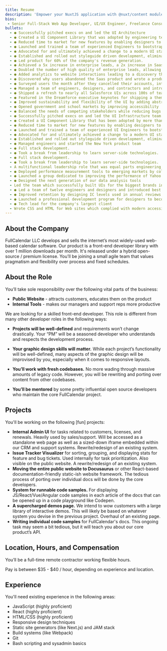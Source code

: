 ```yaml
---
title: Resume
description: 'Empower your NuxtJS application with @nuxt/content module: write in a content/ directory and fetch your Markdown, JSON, YAML and CSV files through a MongoDB like API, acting as a Git-based Headless CMS.'
bios:
 - Senior Full-Stack Web App Developer, UI/UX Engineer, Freelance Consultant & Entrepreneur
bullets:
  - ● Successfully pitched execs on and led the UI Architecture
  - ● Created a UI Component Library that was adopted by engineering teams
  - ● Reduced time to market for new features by enabling designers to deliver ready-to-ship prototypes
  - ● Launched and trained a team of experienced Engineers to bootstrap new UI projects
  - ● Advocated for and ultimately achieved a change to a modern UI stack and tooling
  - ● Established and rolled out styleguide driven development, eliminating costly UI bugs
  - ● Led product for 60% of the company's revenue generation.
  - ● Achieved a 5x increase in enterprise leads, a 2x increase in Saas signups, and doubled the rate at which users sign up for free accounts via optimizations to the marketing pages and funnel
  - ● Doubled the number of high quality of enterprise leads, allowing our sales team to scale
  - ● Added analytics to website interactions leading to a discovery that users were unable to quickly complete primary tasks and were wandering
  - ● Discovered why users abandoned the Saas product and wrote a product plan to address those opportunities
  - ● Surveyed users the month after they cancelled their accounts, interviewed potential customers who chose another product, and paired with the support team
  - ● Managed a team of engineers, designers, and contractors and introduced agile methodologies, including retrospectives, planning meetings, and incremental  deliverables leading to 2 orders of magnitude improvement in team velocity
  - ● Shipped a refresh to nearly all Salesforce UIs across 100s of teams
  - ● Featured in the Dreamforce executive keynotes for shipping a theming feature
  - ● Improved sustainability and flexibility of the UI by adding abstracted color palettes
  - ● Opened government and school markets by improving accessibility
  - ● Balanced the needs of competing stakeholders while reducing bugs shipped to production
  - ● Successfully pitched execs on and led the UI Infrastructure team
  - ● Created a UI Component Library that has been adopted by more than 20 teams
  - ● Reduced time to market for new features by enabling designers to deliver ready-to-ship prototypes
  - ● Launched and trained a team of experienced UI Engineers to bootstrap new UI projects
  - ● Advocated for and ultimately achieved a change to a modern UI stack and tooling
  - ● Established and rolled out styleguide driven development, eliminating costly UI bugs
  - ● Managed engineers and started the New York product team
  - ● Full stack development.
  - ● Took a break from leadership to learn server-side technologies.
  - ● Full stack development.
  - ● Took a break from leadership to learn server-side technologies.
  - A multifunctional leadership role that was equal parts engineering, research, project management, and evangelism.
  - ● Deployed performance measurement tools to emerging markets by collaborating closely with local teams. The project was completed more than 12 months ahead of schedule
  - ● Launched a group dedicated to improving the performance of Yahoo! Products, which grew to 30 people
  - ● Designed the next generation of our data analysis tools
  - Led the team which successfully built UIs for the biggest brands in Europe including SFR, Club Med, Renault, Orange, FNAC, and Eurorail.
  - ● Led a team of twelve engineers and designers and introduced best practices like version control, open source, and formal bug tracking
  - ● Improved retention by designing IC levels used in annual reviews and compensation decisions
  - ● Launched a professional development program for designers to become web developers allowing the company to take on more clients
  - ● Tech lead for the company's largest client
  - Wrote CSS and HTML for Web sites which complied with modern accessibility laws. Design, code, review, and testing. Performed accessibility testing that led to a WAI-AAA rating as well as Section 508 compliance.
---
```


## About the Company

FullCalendar LLC develops and sells the internet’s most widely-used web-based calendar software. Our product is a front-end developer library with over 1 million downloads per month. It's released under a hybrid open-source / premium license. You’ll be joining a small agile team that values pragmatism and flexibility over process and fixed schedules.

## About the Role

You’ll take sole responsibility over the following vital parts of the business:

- **Public Website** - attracts customers, educates them on the product
- **Internal Tools** - makes our managers and support reps more productive

We are looking for a skilled front-end developer. This role is different from many other developer roles in the following ways:

- **Projects will be well-defined** and requirements won’t change drastically. Your “PM” will be a seasoned developer who understands and respects the development process.

- **Your graphic design skills will matter.** While each project’s functionality will be well-defined, many aspects of the graphic design will be improvised by you, especially when it comes to responsive layouts.

- **You’ll work with fresh codebases.** No more wading through massive amounts of legacy code. However, you will be rewriting and porting over content from other codebases.

- **You’ll be mentored** by some pretty influential open source developers who maintain the core FullCalendar project.


## Projects

You'll be working on the following [fun] projects:

- **Internal Admin UI** for tasks related to customers, licenses, and renewals. Heavily used by sales/support. Will be accessed as a standalone web page as well as a sized-down iframe embedded within our CRM and support systems. Rewrite/redesign of an existing system.
- **Issue Tracker Visualizer** for sorting, grouping, and displaying stats for feature and bug tickets. Used internally for task prioritization. Also visible on the public website. A rewrite/redesign of an existing system.
- **Moving the entire public website to Docusaurus** or other React-based documentation-friendly static-ish website framework. The tedious process of porting over individual docs will be done by the core developers.
- **System for runnable code samples.** For displaying JS/React/Vue/Angular code samples in each article of the docs that can be opened up in a code playground like Codepen.
- **A supercharged demos page.** We intend to wow customers with a large library of interactive demos. This will likely be based on whatever system you devise in the previous project. Overhaul of an existing page.
- **Writing individual code samples** for FullCalendar's docs. This ongoing task may seem a bit tedious, but it will teach you about our core product’s API.

## Location, Hours, and Compensation

You’ll be a full-time remote contractor working flexible hours.

Pay is between $35 - $40 / hour, depending on experience and location.

## Experience

You'll need existing experience in the following areas:

- JavaScript (highly proficient)
- React (highly proficient)
- HTML/CSS (highly proficient)
- Responsive design techniques
- Static site generators (like Next.js) and JAM stack
- Build systems (like Webpack)
- Git
- Bash scripting and sysadmin basics
